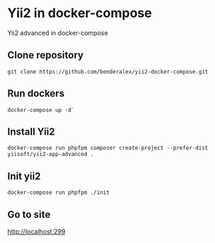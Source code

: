 # Yii2 in docker-compose
Yii2 advanced in docker-compose

Clone repository
-------------------

```
git clone https://github.com/benderalex/yii2-docker-compose.git
```

Run dockers
-------------------

```
docker-compose up -d`
```

Install Yii2
-------------------

```
docker-compose run phpfpm composer create-project --prefer-dist yiisoft/yii2-app-advanced .
```


Init yii2
-------------------
```
docker-compose run phpfpm ./init
```


Go to site
-------------------

[http://localhost:299](http://localhost:299)




